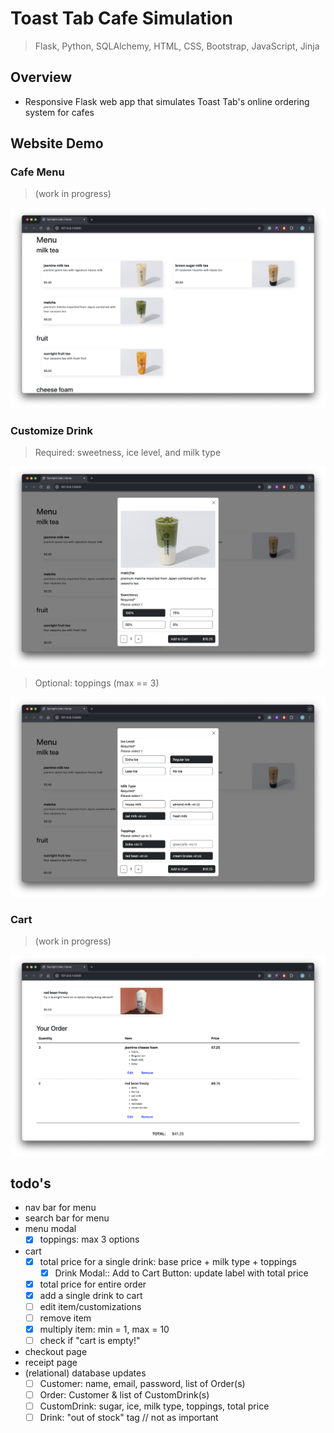 # Toast Tab Cafe Simulation

> Flask, Python,  SQLAlchemy, HTML, CSS, Bootstrap, JavaScript, Jinja

## Overview
* Responsive Flask web app that simulates Toast Tab's online ordering system for cafes

## Website Demo

### Cafe Menu
> (work in progress)
<img src="https://github.com/jschhie/toast-tab-cafe/blob/main/demos/new-menu.png">

### Customize Drink 
> Required: sweetness, ice level, and milk type
<img src="https://github.com/jschhie/toast-tab-cafe/blob/main/demos/qty-btn-1.png">

> Optional: toppings (max == 3)
<img src="https://github.com/jschhie/toast-tab-cafe/blob/main/demos/qty-btn-2.png">

### Cart 
> (work in progress)
<img src="https://github.com/jschhie/toast-tab-cafe/blob/main/demos/cart-total-and-actions.png">

## todo's
* nav bar for menu
* search bar for menu
* menu modal
  * [x] toppings: max 3 options
* cart
  * [x] total price for a single drink: base price + milk type + toppings 
    * [x] Drink Modal:: Add to Cart Button: update label with total price
  * [x] total price for entire order 
  * [x] add a single drink to cart
  * [ ] edit item/customizations
  * [ ] remove item
  * [x] multiply item: min = 1, max = 10
  * [ ] check if "cart is empty!"  
* checkout page
* receipt page
* (relational) database updates
  * [ ] Customer: name, email, password, list of Order(s)
  * [ ] Order: Customer & list of CustomDrink(s)
  * [ ] CustomDrink: sugar, ice, milk type, toppings, total price
  * [ ] Drink: "out of stock" tag // not as important
